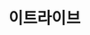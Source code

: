 ---
layout: post
title: 이트라이브
category: company
period: 2012.01 ~ 2014.11 (2년 10개월)
work: Flash 개발 (action script)
tag:
---